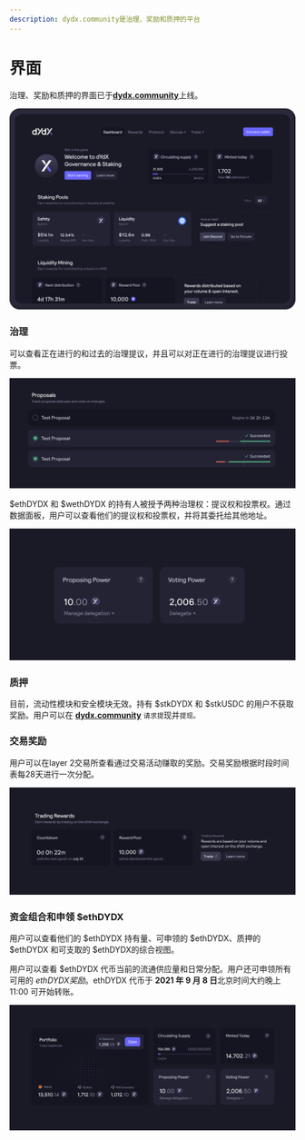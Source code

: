 ```yaml
---
description: dydx.community是治理、奖励和质押的平台
---
```


# 界面

治理、奖励和质押的界面已于[**dydx.community**](https://dydx.community)上线。

![赚取并申领奖励，或对提议进行投票](../.gitbook/assets/4.1-landing-page-interface.png)

### 治理

可以查看正在进行的和过去的治理提议，并且可以对正在进行的治理提议进行投票。

![跟踪提议状况和变更的投票](../.gitbook/assets/4.2-track-proposals.png)

$ethDYDX 和 $wethDYDX 的持有人被授予两种治理权：提议权和投票权。通过数据面板，用户可以查看他们的提议权和投票权，并将其委托给其他地址。

![委托您的提议权和投票权](../.gitbook/assets/4.3-delegate-voting.png)

### 质押

目前，流动性模块和安全模块无效。持有 $stkDYDX 和 $stkUSDC 的用户不获取奖励。用户可以在 [**dydx.community**](https://dydx.community) `请求提`现并`提现。`

### 交易奖励

用户可以在layer 2交易所查看通过交易活动赚取的奖励。交易奖励根据时段时间表每28天进行一次分配。

![交易以获得奖励](../.gitbook/assets/4.5-trade-to-rewards.png)

### 资金组合和申领 $ethDYDX

用户可以查看他们的 $ethDYDX 持有量、可申领的 $ethDYDX、质押的 $ethDYDX 和可支取的 $ethDYDX的综合视图。

用户可以查看 $ethDYDX 代币当前的流通供应量和日常分配。用户还可申领所有可用的 $ethDYDX 奖励。$ethDYDX 代币于 **2021 年 9 月 8 日**北京时间大约晚上11:00 可开始转账。

![申领奖励](../.gitbook/assets/4.6-claim-rewards.png)
